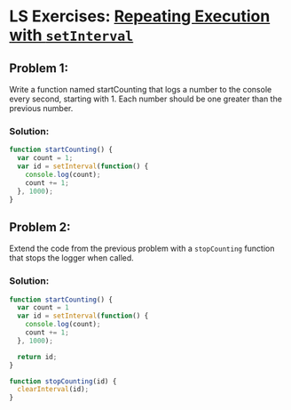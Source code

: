 # LS Exercises: [Repeating Execution with `setInterval`]()

## Problem 1:

Write a function named startCounting that logs a number to the console every second, starting with 1. Each number should be one greater than the previous number.

### Solution:

```javascript
function startCounting() {
  var count = 1;
  var id = setInterval(function() {
    console.log(count);
    count += 1;
  }, 1000);
}
```

## Problem 2:

Extend the code from the previous problem with a `stopCounting` function that stops the logger when called.

### Solution:

```javascript
function startCounting() {
  var count = 1
  var id = setInterval(function() {
    console.log(count);
    count += 1;
  }, 1000);

  return id;
}

function stopCounting(id) {
  clearInterval(id);
}
```
